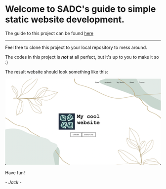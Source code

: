 # Welcome to SADC's guide to simple static website development.

The guide to this project can be found [here](http://dev.nodeca.com)

---

Feel free to clone this project to your local repository to mess around.

The codes in this project is ***not*** at all perfect, but it's up to you to make it so :)

The result website should look something like this:

<img src="https://github.com/luongtrantronghuy/SADC/blob/main/SimpleStaticWebsite/result.png" width="600">

Have fun!

*- Jack -*
